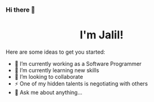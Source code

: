 ### Hi there 👋
<h1 align="center">I'm Jalil!</h1>


Here are some ideas to get you started:

- 🔭 I’m currently working as a Software Programmer
- 🌱 I’m currently learning new skills
- 👯 I’m looking to collaborate 
- ⚡ One of my hidden talents is negotiating with others
- 💬 Ask me about anything...

